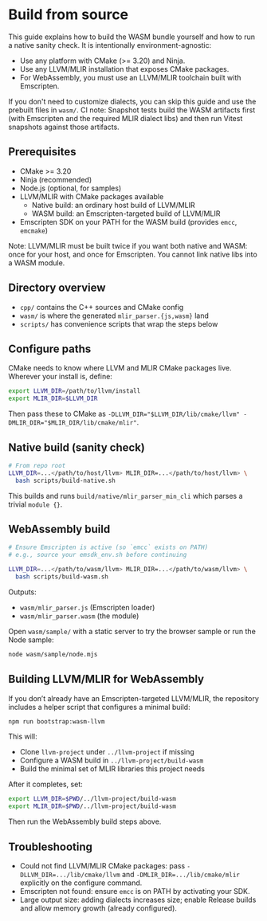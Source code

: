 # Build from source

This guide explains how to build the WASM bundle yourself and how to run a native sanity check. It is intentionally environment-agnostic:

- Use any platform with CMake (>= 3.20) and Ninja.
- Use any LLVM/MLIR installation that exposes CMake packages.
- For WebAssembly, you must use an LLVM/MLIR toolchain built with Emscripten.

If you don't need to customize dialects, you can skip this guide and use the prebuilt files in `wasm/`.
CI note: Snapshot tests build the WASM artifacts first (with Emscripten and the required MLIR dialect libs) and then run Vitest snapshots against those artifacts.

## Prerequisites

- CMake >= 3.20
- Ninja (recommended)
- Node.js (optional, for samples)
- LLVM/MLIR with CMake packages available
  - Native build: an ordinary host build of LLVM/MLIR
  - WASM build: an Emscripten-targeted build of LLVM/MLIR
- Emscripten SDK on your PATH for the WASM build (provides `emcc`, `emcmake`)

Note: LLVM/MLIR must be built twice if you want both native and WASM: once for your host, and once for Emscripten. You cannot link native libs into a WASM module.

## Directory overview

- `cpp/` contains the C++ sources and CMake config
- `wasm/` is where the generated `mlir_parser.{js,wasm}` land
- `scripts/` has convenience scripts that wrap the steps below

## Configure paths

CMake needs to know where LLVM and MLIR CMake packages live. Wherever your install is, define:

```bash
export LLVM_DIR=/path/to/llvm/install
export MLIR_DIR=$LLVM_DIR
```

Then pass these to CMake as `-DLLVM_DIR="$LLVM_DIR/lib/cmake/llvm" -DMLIR_DIR="$MLIR_DIR/lib/cmake/mlir"`.

## Native build (sanity check)

```bash
# From repo root
LLVM_DIR=...</path/to/host/llvm> MLIR_DIR=...</path/to/host/llvm> \
  bash scripts/build-native.sh
```

This builds and runs `build/native/mlir_parser_min_cli` which parses a trivial `module {}`.

## WebAssembly build

```bash
# Ensure Emscripten is active (so `emcc` exists on PATH)
# e.g., source your emsdk_env.sh before continuing

LLVM_DIR=...</path/to/wasm/llvm> MLIR_DIR=...</path/to/wasm/llvm> \
  bash scripts/build-wasm.sh
```

Outputs:

- `wasm/mlir_parser.js` (Emscripten loader)
- `wasm/mlir_parser.wasm` (the module)

Open `wasm/sample/` with a static server to try the browser sample or run the Node sample:

```bash
node wasm/sample/node.mjs
```

## Building LLVM/MLIR for WebAssembly

If you don’t already have an Emscripten-targeted LLVM/MLIR, the repository includes a helper script that configures a minimal build:

```bash
npm run bootstrap:wasm-llvm
```

This will:

- Clone `llvm-project` under `../llvm-project` if missing
- Configure a WASM build in `../llvm-project/build-wasm`
- Build the minimal set of MLIR libraries this project needs

After it completes, set:

```bash
export LLVM_DIR=$PWD/../llvm-project/build-wasm
export MLIR_DIR=$PWD/../llvm-project/build-wasm
```

Then run the WebAssembly build steps above.

## Troubleshooting

- Could not find LLVM/MLIR CMake packages: pass `-DLLVM_DIR=.../lib/cmake/llvm` and `-DMLIR_DIR=.../lib/cmake/mlir` explicitly on the configure command.
- Emscripten not found: ensure `emcc` is on PATH by activating your SDK.
- Large output size: adding dialects increases size; enable Release builds and allow memory growth (already configured).

